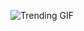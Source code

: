 
<!-- GIF_SECTION -->
![Trending GIF](https://media4.giphy.com/media/v1.Y2lkPThiYjIxNzcyaGo5Y3VicHhodzdtcTZ3NXF3Y213MDB0cWFvd3lxc2JpaWR5bXVmNSZlcD12MV9naWZzX3NlYXJjaCZjdD1n/HscDLzkO8EOTmgkhQP/giphy.gif)
<!-- END_GIF_SECTION -->
